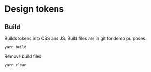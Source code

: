# Design tokens

## Build

Builds tokens into CSS and JS. Build files are in git for demo purposes.

```
yarn build
```

Remove build files

```
yarn clean
```
